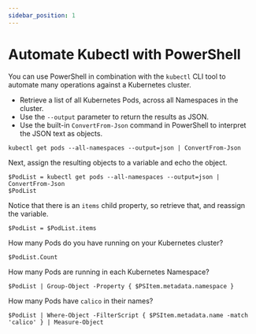 ```yaml
---
sidebar_position: 1
---
```


# Automate Kubectl with PowerShell

You can use PowerShell in combination with the `kubectl` CLI tool to automate many operations against a Kubernetes cluster.

* Retrieve a list of all Kubernetes Pods, across all Namespaces in the cluster.
* Use the `--output` parameter to return the results as JSON.
* Use the built-in `ConvertFrom-Json` command in PowerShell to interpret the JSON text as objects.

```
kubectl get pods --all-namespaces --output=json | ConvertFrom-Json
```

Next, assign the resulting objects to a variable and echo the object.

```
$PodList = kubectl get pods --all-namespaces --output=json | ConvertFrom-Json
$PodList
```

Notice that there is an `items` child property, so retrieve that, and reassign the variable.

```
$PodList = $PodList.items
```

How many Pods do you have running on your Kubernetes cluster?

```
$PodList.Count
```

How many Pods are running in each Kubernetes Namespace?

```
$PodList | Group-Object -Property { $PSItem.metadata.namespace }
```

How many Pods have `calico` in their names?

```
$PodList | Where-Object -FilterScript { $PSItem.metadata.name -match 'calico' } | Measure-Object
```

